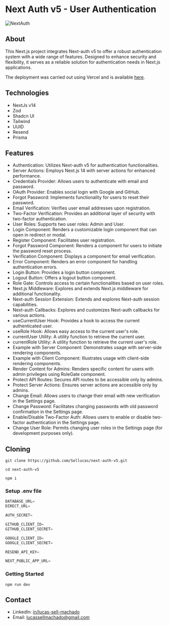 # Next Auth v5 - User Authentication

![NextAuth]()

## About

This Next.js project integrates Next-auth v5 to offer a robust authentication system with a wide range of features. Designed to enhance security and flexibility, it serves as a reliable solution for authentication needs in Next.js applications.

The deployment was carried out using Vercel and is available [here](/).

## Technologies

- NextJs v14
- Zod
- Shadcn UI
- Tailwind
- UUID
- Resend
- Prisma

## Features

- Authentication: Utilizes Next-auth v5 for authentication functionalities.
- Server Actions: Employs Next.js 14 with server actions for enhanced performance.
- Credentials Provider: Allows users to authenticate with email and password.
- OAuth Provider: Enables social login with Google and GitHub.
- Forgot Password: Implements functionality for users to reset their password.
- Email Verification: Verifies user email addresses upon registration.
- Two-Factor Verification: Provides an additional layer of security with two-factor authentication.
- User Roles: Supports two user roles: Admin and User.
- Login Component: Renders a customizable login component that can open in redirect or modal.
- Register Component: Facilitates user registration.
- Forgot Password Component: Renders a component for users to initiate the password reset process.
- Verification Component: Displays a component for email verification.
- Error Component: Renders an error component for handling authentication errors.
- Login Button: Provides a login button component.
- Logout Button: Offers a logout button component.
- Role Gate: Controls access to certain functionalities based on user roles.
- Next.js Middleware: Explores and extends Next.js middleware for additional functionality.
- Next-auth Session Extension: Extends and explores Next-auth session capabilities.
- Next-auth Callbacks: Explores and customizes Next-auth callbacks for various actions.
- useCurrentUser Hook: Provides a hook to access the current authenticated user.
- useRole Hook: Allows easy access to the current user's role.
- currentUser Utility: A utility function to retrieve the current user.
- currentRole Utility: A utility function to retrieve the current user's role.
- Example with Server Component: Demonstrates usage with server-side rendering components.
- Example with Client Component: Illustrates usage with client-side rendering components.
- Render Content for Admins: Renders specific content for users with admin privileges using RoleGate component.
- Protect API Routes: Secures API routes to be accessible only by admins.
- Protect Server Actions: Ensures server actions are accessible only by admins.
- Change Email: Allows users to change their email with new verification in the Settings page.
- Change Password: Facilitates changing passwords with old password confirmation in the Settings page.
- Enable/Disable Two-Factor Auth: Allows users to enable or disable two-factor authentication in the Settings page.
- Change User Role: Permits changing user roles in the Settings page (for development purposes only).

## Cloning

```shell
git clone https://github.com/Sellucas/next-auth-v5.git

cd next-auth-v5

npm i
```

### Setup .env file

```js
DATABASE_URL=
DIRECT_URL=

AUTH_SECRET=

GITHUB_CLIENT_ID=
GITHUB_CLIENT_SECRET=

GOOGLE_CLIENT_ID=
GOOGLE_CLIENT_SECRET=

RESEND_API_KEY=

NEXT_PUBLIC_APP_URL=
```

### Getting Started

```shell
npm run dev
```

## Contact

- LinkedIn: [in/lucas-sell-machado](https://www.linkedin.com/in/lucas-sell-machado/)
- Email: <lucassellmachado@gmail.com>